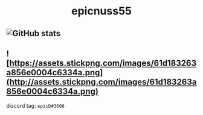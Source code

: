 <h1 align='center'>epicnuss55</h1>

![GitHub stats](https://github-readme-stats.vercel.app/api?username=epicnuss55&show_icons=true&count_private=true&theme=github_dark)
------------
![https://assets.stickpng.com/images/61d183263a856e0004c6334a.png](http://assets.stickpng.com/images/61d183263a856e0004c6334a.png)
------------
discord tag: `epicD#3606`
